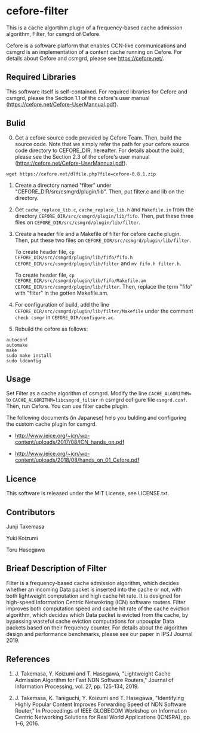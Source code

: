# cefore-filter
This is a cache algortihm plugin of a frequency-based cache admission algorithm, Filter, for csmgrd of Cefore. 

Cefore is a software platform that enables CCN-like communications and csmgrd is an implementation of a content cache running on Cefore. For details about Cefore and csmgrd, please see https://cefore.net/.

## Required Libraries
This software itself is self-contained. For required libraries for Cefore and csmgrd, please the Section 1.1 of the cefore's user manual (https://cefore.net/Cefore-UserMannual.pdf).

## Bulid
0. Get a cefore source code provided by Cefore Team. Then, build the source code. Note that we simply refer the path for your cefore source code directory to CEFORE_DIR, hereafter. For details about the build, please see the Section 2.3 of the cefore's user manual (https://cefore.net/Cefore-UserMannual.pdf).

```
wget https://cefore.net/dlfile.php?file=cefore-0.8.1.zip
```

1. Create a directory named "filter" under "CEFORE_DIR/src/csmgrd/plugin/lib". Then, put filter.c and lib on the directory.

2. Get `cache_replace_lib.c`, `cache_replace_lib.h` and `Makefile.in` from the directory `CEFORE_DIR/src/csmgrd/plugin/lib/fifo`. Then, put these three files on `CEFORE_DIR/src/csmgrd/plugin/lib/filter`.

3. Create a header file and a Makefile of filter for cefore cache plugin. Then, put these two files on `CEFORE_DIR/src/csmgrd/plugin/lib/filter`.

    To create header file, `cp CEFORE_DIR/src/csmgrd/plugin/lib/fifo/fifo.h CEFORE_DIR/src/csmgrd/plugin/lib/filter` and `mv fifo.h filter.h`.

    To create header file, `cp CEFORE_DIR/src/csmgrd/plugin/lib/fifo/Makefile.am CEFORE_DIR/src/csmgrd/plugin/lib/filter`. Then, replace the term "fifo" with "filter" in the gotten Makefile.am.

4. For configuration of build, add the line `CEFORE_DIR/src/csmgrd/plugin/lib/filter/Makefile` under the comment `check csmgr` in `CEFORE_DIR/configure.ac`.

5. Rebuild the cefore as follows:
```
autoconf
automake
make
sudo make install
sudo ldconfig
```

## Usage

Set Filter as a cache algorithm of csmgrd. Modify the line `CACHE_ALGORITHM=` to `CACHE_ALGORITHM=libcsmgrd_filter` in  csmgrd cofigure file `csmgrd.conf`. Then, run Cefore. You can use filter cache plugin.

The following documents (in Japanese) help you bulding and configuring the custom cache plugin for csmgrd.

- http://www.ieice.org/~icn/wp-content/uploads/2017/08/ICN_hands_on.pdf

- http://www.ieice.org/~icn/wp-content/uploads/2018/08/hands_on_01_Cefore.pdf


## Licence
This software is released under the MIT License, see LICENSE.txt.

## Contributors
Junji Takemasa

Yuki Koizumi

Toru Hasegawa

## Brieaf Description of Filter
Filter is a frequency-based cache admission algorithm, which decides whether an incoming Data packet is inserted into the cache or not, with both lightweight computation and high cache hit rate. It is designed for high-speed Information Centric Netwokring (ICN) software routers.
Filter improves both computation speed and cache hit rate of the cache eviction algorithm, which decides which Data packet is evicted from the cache, by bypassing wasteful cache eviction computations for unpouplar Data packets based on their frequency counter. For details about the algorithm design and performance benchmarks, please see our paper in IPSJ Journal 2019.

## References
1. J. Takemasa, Y. Koizumi and T. Hasegawa, "Lightweight Cache Admission Algorithm for Fast NDN Software Routers," Journal of Information Processing, vol. 27, pp. 125-134, 2019.

2. J. Takemasa, K. Taniguchi, Y. Koizumi and T. Hasegawa, "Identifying Highly Popular Content Improves Forwarding Speed of NDN Software Router," In Proceedings of IEEE GLOBECOM Workshop on Information Centric Networking Solutions for Real World Applications (ICNSRA), pp. 1–6, 2016.
